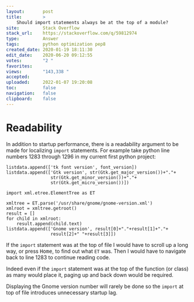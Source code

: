 ```yaml
---
layout:       post
title:        >
    Should import statements always be at the top of a module?
site:         Stack Overflow
stack_url:    https://stackoverflow.com/q/59812974
type:         Answer
tags:         python optimization pep8
created_date: 2020-01-19 18:11:30
edit_date:    2020-06-20 09:12:55
votes:        "2 "
favorites:    
views:        "143,338 "
accepted:     
uploaded:     2022-01-07 19:20:08
toc:          false
navigation:   false
clipboard:    false
---
```


# Readability

In addition to startup performance, there is a readability argument to be made for localizing `import` statements. For example take python line numbers 1283 through 1296 in my current first python project:

``` 
listdata.append(['tk font version', font_version])
listdata.append(['Gtk version', str(Gtk.get_major_version())+"."+
                 str(Gtk.get_minor_version())+"."+
                 str(Gtk.get_micro_version())])

import xml.etree.ElementTree as ET

xmltree = ET.parse('/usr/share/gnome/gnome-version.xml')
xmlroot = xmltree.getroot()
result = []
for child in xmlroot:
    result.append(child.text)
listdata.append(['Gnome version', result[0]+"."+result[1]+"."+
                 result[2]+" "+result[3]])

```

If the `import` statement was at the top of file I would have to scroll up a long way, or press <kbd>Home</kbd>, to find out what `ET` was. Then I would have to navigate back to line 1283 to continue reading code.

Indeed even if the `import` statement was at the top of the function (or class) as many would place it, paging up and back down would be required.

Displaying the Gnome version number will rarely be done so the `import` at top of file introduces unnecessary startup lag.
